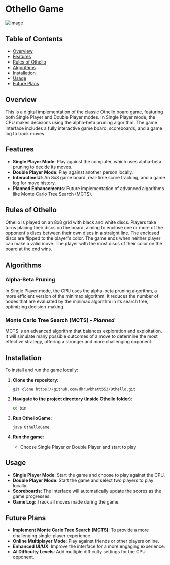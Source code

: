 # Othello Game

![image](https://github.com/user-attachments/assets/a1918ccb-1842-4d48-b2e7-9b87d98e5368)



## Table of Contents

- [Overview](#overview)
- [Features](#features)
- [Rules of Othello](#rules-of-othello)
- [Algorithms](#algorithms)
- [Installation](#installation)
- [Usage](#usage)
- [Future Plans](#future-plans)

## Overview

This is a digital implementation of the classic Othello board game, featuring both Single Player and Double Player modes. In Single Player mode, the CPU makes decisions using the alpha-beta pruning algorithm. The game interface includes a fully interactive game board, scoreboards, and a game log to track moves.

## Features

- **Single Player Mode**: Play against the computer, which uses alpha-beta pruning to decide its moves.
- **Double Player Mode**: Play against another person locally.
- **Interactive UI**: An 8x8 game board, real-time score tracking, and a game log for move history.
- **Planned Enhancements**: Future implementation of advanced algorithms like Monte Carlo Tree Search (MCTS).

## Rules of Othello

Othello is played on an 8x8 grid with black and white discs. Players take turns placing their discs on the board, aiming to enclose one or more of the opponent's discs between their own discs in a straight line. The enclosed discs are flipped to the player's color. The game ends when neither player can make a valid move. The player with the most discs of their color on the board at the end wins.

## Algorithms

### Alpha-Beta Pruning

In Single Player mode, the CPU uses the alpha-beta pruning algorithm, a more efficient version of the minimax algorithm. It reduces the number of nodes that are evaluated by the minimax algorithm in its search tree, optimizing decision-making.

### Monte Carlo Tree Search (MCTS) - *Planned*

MCTS is an advanced algorithm that balances exploration and exploitation. It will simulate many possible outcomes of a move to determine the most effective strategy, offering a stronger and more challenging opponent.

## Installation

To install and run the game locally:

1. **Clone the repository**:
   ```bash
   git clone https://github.com/dhruvbhatt553/Othello.git
   ```
2. **Navigate to the project directory (Inside Othello folder)**:
   ```bash
   cd bin
   ```
3. **Run OthelloGame**:
   ```bash
   java OthelloGame
   ```

5. **Run the game**:
   - Choose Single Player or Double Player and start to play

## Usage

- **Single Player Mode**: Start the game and choose to play against the CPU.
- **Double Player Mode**: Start the game and select two players to play locally.
- **Scoreboards**: The interface will automatically update the scores as the game progresses.
- **Game Log**: Track all moves made during the game.

## Future Plans

- **Implement Monte Carlo Tree Search (MCTS)**: To provide a more challenging single-player experience.
- **Online Multiplayer Mode**: Play against friends or other players online.
- **Enhanced UI/UX**: Improve the interface for a more engaging experience.
- **AI Difficulty Levels**: Add multiple difficulty settings for the CPU opponent.

